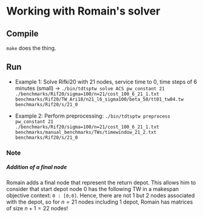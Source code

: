 # Working with Romain's solver

## Compile
`make` does the thing.

## Run

+ Example 1: Solve Rifki20 with 21 nodes, service time to 0, time steps of 6 minutes (small) -> `./bin/tdtsptw solve ACS pw_constant 21 ./benchmarks/Rif20/sigma=100/n=21/cost_100_6_21_1.txt benchmarks/Rif20/TW_Ari18/n21_l6_sigma100/beta_50/tt01_tw04.tw benchmarks/Rif20/s/21_0`

+ Example 2: Perform preprocessing: `./bin/tdtsptw preprocess pw_constant 21 ./benchmarks/Rif20/sigma=100/n=21/cost_100_6_21_1.txt benchmarks/manual_benchmarks/TWs/timewindow_21_2.txt benchmarks/Rif20/s/21_0`

### Note

##### Addition of a final node
Romain adds a final node that represent the return depot. This allows him to consider that start depot node 0 has the following TW in a makespan objective context: `0 : [0;0]`. Hence, there are not 1 but 2 nodes associated with the depot, so for $n=21$ nodes including 1 depot, Romain has matrices of size $n+1=22$ nodes!
